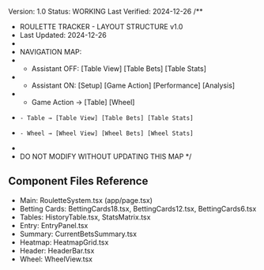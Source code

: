 Version: 1.0
Status: WORKING
Last Verified: 2024-12-26
/**
 * ROULETTE TRACKER - LAYOUT STRUCTURE v1.0
 * Last Updated: 2024-12-26
 * 
 * NAVIGATION MAP:
 * - Assistant OFF: [Table View] [Table Bets] [Table Stats]
 * - Assistant ON: [Setup] [Game Action] [Performance] [Analysis]
 *   - Game Action → [Table] [Wheel]
 *     - Table → [Table View] [Table Bets] [Table Stats]
 *     - Wheel → [Wheel View] [Wheel Bets] [Wheel Stats]
 * 
 * DO NOT MODIFY WITHOUT UPDATING THIS MAP
 */
 ## Component Files Reference
* Main: RouletteSystem.tsx (app/page.tsx)
* Betting Cards: BettingCards18.tsx, BettingCards12.tsx, BettingCards6.tsx
* Tables: HistoryTable.tsx, StatsMatrix.tsx
* Entry: EntryPanel.tsx
* Summary: CurrentBetsSummary.tsx
* Heatmap: HeatmapGrid.tsx
* Header: HeaderBar.tsx
* Wheel: WheelView.tsx